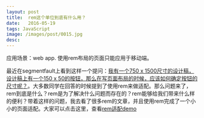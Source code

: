 ```yaml
---
layout: post
title:  rem这个单位到底有什么用？
date:   2016-05-19
tags: JavaScript
image: /images/post/0015.jpg
desc:
---
```


应用场景：web app. 使用rem布局的页面只能应用于移动端。

最近在segmentfault上看到这样一个提问：[我有一个750 x 1500尺寸的设计稿，设计稿上有一个150 x 50的按钮，那么在写页面布局的时候，应该如何确定按钮的尺寸呢？](https://segmentfault.com/q/1010000005148519?_ea=802799)。大多数同学在回答的时候提到了使用rem来做适配。那么问题来了，rem到底是什么？rem是为了解决什么问题而存在的？rem能够给我们带来什么样的便利？带着这样的问题，我去看了很多rem的文章，并且使用rem完成了一个小小的页面适配。大家可以点击这里，查看[rem适配demo](yangbo.github.io/static/pages/hk-market-pay)
